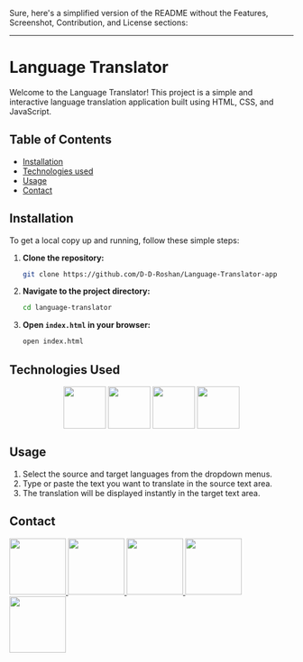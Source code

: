 Sure, here's a simplified version of the README without the Features, Screenshot, Contribution, and License sections:

---

# Language Translator

Welcome to the Language Translator! This project is a simple and interactive language translation application built using HTML, CSS, and JavaScript.

## Table of Contents
- [Installation](#installation)
- [Technologies used](#technologies-used)
- [Usage](#usage)
- [Contact](#contact)

## Installation
To get a local copy up and running, follow these simple steps:

1. **Clone the repository:**
   ```sh
   git clone https://github.com/D-D-Roshan/Language-Translator-app
   ```
2. **Navigate to the project directory:**
   ```sh
   cd language-translator
   ```
3. **Open `index.html` in your browser:**
   ```sh
   open index.html
   ```
## Technologies Used

<div align="center">
<img align="center" height="75" width="75" src="https://skillicons.dev/icons?i=html"/>
<img align="center" height="75" width="75" src="https://skillicons.dev/icons?i=css"/>
<img align="center" height="75" width="75" src="https://skillicons.dev/icons?i=js"/>
<img align="center" height="75" width="75" src="https://skillicons.dev/icons?i=vscode"/>
</div>

## Usage
1. Select the source and target languages from the dropdown menus.
2. Type or paste the text you want to translate in the source text area.
3. The translation will be displayed instantly in the target text area.

## Contact
<div>
<a href="https://www.facebook.com/roshan.d.942145">
<img width="100" height="100" src="https://user-images.githubusercontent.com/74038190/235294010-ec412ef5-e3da-4efa-b1d4-0ab4d4638755.gif" target="_blank"/>
</a> 
<a href="https://discord.com/invite/M8he9HxQ">
<img width="100" height="100" src="https://user-images.githubusercontent.com/74038190/235294015-47144047-25ab-417c-af1b-6746820a20ff.gif" target="_blank"/>
</a> 
<a href="https://www.linkedin.com/in/d-d-roshan">
<img width="100" height="100" src="https://user-images.githubusercontent.com/74038190/235294012-0a55e343-37ad-4b0f-924f-c8431d9d2483.gif" target="_blank"/>
</a>  
<a href="https://www.instagram.com/d_roshan_official">
<img width="100" height="100" src="https://user-images.githubusercontent.com/74038190/235294013-a33e5c43-a01c-43f6-b44d-a406d8b4ab75.gif" target="_blank"/>
</a>  
<a href="https://github.com/D-D-Roshan/D-D-Roshan">
<img width="100" height="100" src="https://img.icons8.com/?size=100&id=akG4VRhAoSii&format=png&color=000000" target="_blank"/>
</a> 
</div>
